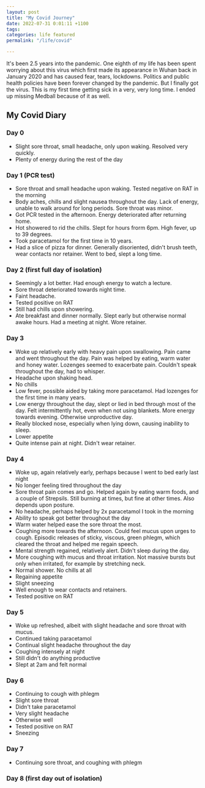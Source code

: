 ```yaml
---
layout: post
title: "My Covid Journey"
date: 2022-07-31 0:01:11 +1100
tags: 
categories: life featured
permalink: "/life/covid"

---
```


It's been 2.5 years into the pandemic. One eighth of my life has been spent worrying about this virus which first made its appearance in Wuhan back in January 2020 and has caused fear, tears, lockdowns. Politics and public health policies have been forever changed by the pandemic. But I finally got the virus. This is my first time getting sick in a very, very long time. I ended up missing Medball because of it as well.

## My Covid Diary

### Day 0

- Slight sore throat, small headache, only upon waking. Resolved very quickly.
- Plenty of energy during the rest of the day 

### Day 1 (PCR test)

- Sore throat and small headache upon waking. Tested negative on RAT in the morning
- Body aches, chills and slight nausea throughout the day. Lack of energy, unable to walk around for long periods. Sore throat was minor.
- Got PCR tested in the afternoon. Energy deteriorated after returning home.
- Hot showered to rid the chills. Slept for hours frorm 6pm. High fever, up to 39 degrees.
- Took paracetamol for the first time in 10 years.
- Had a slice of pizza for dinner. Generally disoriented, didn't brush teeth, wear contacts nor retainer. Went to bed, slept a long time.

### Day 2 (first full day of isolation)

- Seemingly a lot better. Had enough energy to watch a lecture.
- Sore throat deteriorated towards night time.
- Faint headache.
- Tested positive on RAT
- Still had chills upon showering.
- Ate breakfast and dinner normally. Slept early but otherwise normal awake hours. Had a meeting at night. Wore retainer.

### Day 3
- Woke up relatively early with heavy pain upon swallowing. Pain came and went throughout the day. Pain was helped by eating, warm water and honey water. Lozenges seemed to exacerbate pain. Couldn't speak throughout the day, had to whisper.
- Headache upon shaking head.
- No chills
- Low fever, possible aided by taking more paracetamol. Had lozenges for the first time in many years.
- Low energy throughout the day, slept or lied in bed through most of the day. Felt intermittently hot, even when not using blankets. More energy towards evening. Otherwise unproductive day.
- Really blocked nose, especially when lying down, causing inability to sleep.
- Lower appetite
- Quite intense pain at night. Didn't wear retainer.

### Day 4
- Woke up, again relatively early, perhaps because I went to bed early last night
- No longer feeling tired throughout the day
- Sore throat pain comes and go. Helped again by eating warm foods, and a couple of Strepsils. Still burning at times, but fine at other times. Also depends upon posture.
- No headache, perhaps helped by 2x paracetamol I took in the morning
- Ability to speak got better throughout the day
- Warm water helped ease the sore throat the most.
- Coughing more towards the afternoon. Could feel mucus upon urges to cough. Episodic releases of sticky, viscous, green phlegm, which cleared the throat and helped me regain speech.
- Mental strength regained, relatively alert. Didn't sleep during the day.
- More coughing with mucus and throat irritation. Not massive bursts but only when irritated, for example by stretching neck.
- Normal shower. No chills at all
- Regaining appetite
- Slight sneezing
- Well enough to wear contacts and retainers.
- Tested positive on RAT


### Day 5
- Woke up refreshed, albeit with slight headache and sore throat with mucus.
- Continued taking paracetamol
- Continual slight headache throughout the day
- Coughing intensely at night
- Still didn't do anything productive
- Slept at 2am and felt normal

### Day 6
- Continuing to cough with phlegm
- Slight sore throat
- Didn't take paracetamol
- Very slight headache
- Otherwise well
- Tested positive on RAT
- Sneezing

### Day 7
- Continuing sore throat, and coughing with phlegm

### Day 8 (first day out of isolation)

